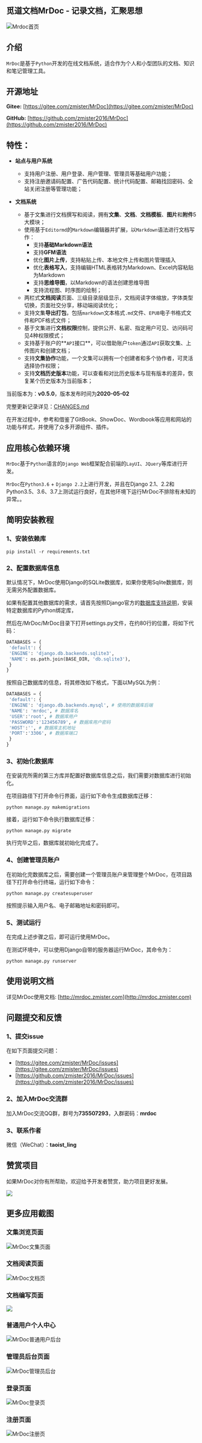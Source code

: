 ## 觅道文档MrDoc - 记录文档，汇聚思想

![Mrdoc首页](./captrue/mrdoc-index.png)

## 介绍

`MrDoc`是基于`Python`开发的在线文档系统，适合作为个人和小型团队的文档、知识和笔记管理工具。

## 开源地址

**Gitee:** [https://gitee.com/zmister/MrDoc](https://gitee.com/zmister/MrDoc)

**GitHub:** [https://github.com/zmister2016/MrDoc](https://github.com/zmister2016/MrDoc)

## 特性：

- **站点与用户系统**
    - 支持用户注册、用户登录、用户管理、管理员等基础用户功能；
    - 支持注册邀请码配置、广告代码配置、统计代码配置、邮箱找回密码、全站关闭注册等管理功能；
    
- **文档系统**
    - 基于文集进行文档撰写和阅读，拥有**文集**、**文档**、**文档模板**、**图片**和**附件**5大模块；
    - 使用基于`Editormd`的`Markdown`编辑器并扩展，以`Markdown`语法进行文档写作：
        - 支持**基础Markdown语法**
        - 支持**GFM语法**
        - 优化**图片上传**，支持粘贴上传、本地文件上传和图片管理插入
        - 优化**表格写入**，支持编辑HTML表格转为Markdown、Excel内容粘贴为Markdown
        - 支持**思维导图**，以Markdown的语法创建思维导图
        - 支持流程图、时序图的绘制；
    - 两栏式**文档阅读**页面、三级目录层级显示，文档阅读字体缩放，字体类型切换，页面社交分享，移动端阅读优化；
    - 支持文集**导出打包**，包括`markdown`文本格式`.md`文件、`EPUB`电子书格式文件和PDF格式文件；
    - 基于文集进行**文档权限**控制，提供公开、私密、指定用户可见、访问码可见4种权限模式；
    - 支持基于账户的**`API`接口**，可以借助账户`token`通过`API`获取文集、上传图片和创建文档；
    - 支持**文集协作**功能，一个文集可以拥有一个创建者和多个协作者，可灵活选择协作权限；
    - 支持**文档历史版本**功能，可以查看和对比历史版本与现有版本的差异，恢复某个历史版本为当前版本；

当前版本为：**v0.5.0**，版本发布时间为**2020-05-02**

完整更新记录详见：[CHANGES.md](./CHANGES.md)

在开发过程中，参考和借鉴了GitBook、ShowDoc、Wordbook等应用和网站的功能与样式，并使用了众多开源组件、插件。

## 应用核心依赖环境

`MrDoc`基于`Python`语言的`Django Web`框架配合前端的`LayUI`、`JQuery`等库进行开发。

`MrDoc`在`Python3.6` + `Django 2.2`上进行开发，并且在Django 2.1、2.2和Python3.5、3.6、3.7上测试运行良好，在其他环境下运行MrDoc不排除有未知的异常。。

## 简明安装教程

### 1、安装依赖库
```
pip install -r requirements.txt
```

### 2、配置数据库信息

默认情况下，MrDoc使用Django的SQLite数据库，如果你使用Sqlite数据库，则无需另外配置数据库。

如果有配置其他数据库的需求，请首先按照Django官方的[数据库支持说明](https://docs.djangoproject.com/zh-hans/2.2/ref/databases/)，安装特定数据库的Python绑定库，

然后在/MrDoc/MrDoc目录下打开settings.py文件，在约80行的位置，将如下代码：

```python
DATABASES = {
 'default': {
 'ENGINE': 'django.db.backends.sqlite3',
 'NAME': os.path.join(BASE_DIR, 'db.sqlite3'),
 }
}
```

按照自己数据库的信息，将其修改如下格式，下面以MySQL为例：

```python
DATABASES = {
 'default': {
 'ENGINE': 'django.db.backends.mysql', # 使用的数据库后端
 'NAME': 'mrdoc', # 数据库名
 'USER':'root', # 数据库用户
 'PASSWORD':'123456789', # 数据库用户密码
 'HOST':'', # 数据库主机地址
 'PORT':'3306', # 数据库端口
 }
}
```

### 3、初始化数据库

在安装完所需的第三方库并配置好数据库信息之后，我们需要对数据库进行初始化。

在项目路径下打开命令行界面，运行如下命令生成数据库迁移：
```
python manage.py makemigrations
```
接着，运行如下命令执行数据库迁移：
```
python manage.py migrate
```
执行完毕之后，数据库就初始化完成了。

### 4、创建管理员账户
在初始化完数据库之后，需要创建一个管理员账户来管理整个MrDoc，在项目路径下打开命令行终端，运行如下命令：
```
python manage.py createsuperuser
```
按照提示输入用户名、电子邮箱地址和密码即可。
### 5、测试运行
在完成上述步骤之后，即可运行使用MrDoc。

在测试环境中，可以使用Django自带的服务器运行MrDoc，其命令为：
```
python manage.py runserver
```

## 使用说明文档

详见MrDoc使用文档: [http://mrdoc.zmister.com](http://mrdoc.zmister.com)

## 问题提交和反馈

### 1、提交issue

在如下页面提交问题：

- [https://gitee.com/zmister/MrDoc/issues](https://gitee.com/zmister/MrDoc/issues)
- [https://github.com/zmister2016/MrDoc/issues](https://github.com/zmister2016/MrDoc/issues)

### 2、加入MrDoc交流群

加入MrDoc交流QQ群，群号为**735507293**，入群密码：**mrdoc**

### 3、联系作者

微信（WeChat）：**taoist_ling**

## 赞赏项目

如果MrDoc对你有所帮助，欢迎给予开发者赞赏，助力项目更好发展。

![](./captrue/mrdoc-zan.png)


## 更多应用截图

### 文集浏览页面
![MrDoc文集页面](./captrue/mrdoc-project-index.png)

### 文档阅读页面
![MrDoc文档页](./captrue/mrdoc-doc.png)

### 文档编写页面
![](./captrue/mrdoc-create-doc.png)

### 普通用户个人中心
![MrDoc普通用户后台](./captrue/mrdoc-manage-project.png)

### 管理员后台页面
![MrDoc管理员后台](./captrue/mrdoc-admin-register-code.png)

### 登录页面
![MrDoc登录页](./captrue/mrdoc-login.png)

### 注册页面
![MrDoc注册页](./captrue/mrdoc-register.png)

